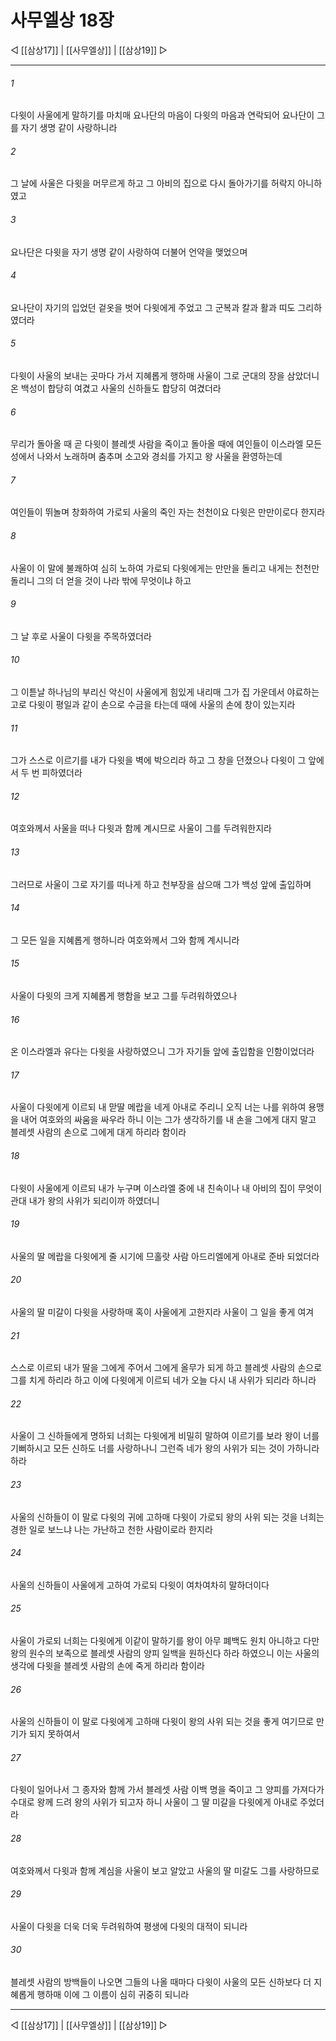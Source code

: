 # 사무엘상 18장

◁ [[삼상17]] | [[사무엘상]] | [[삼상19]] ▷
***

###### 1
다윗이 사울에게 말하기를 마치매 요나단의 마음이 다윗의 마음과 연락되어 요나단이 그를 자기 생명 같이 사랑하니라

###### 2
그 날에 사울은 다윗을 머무르게 하고 그 아비의 집으로 다시 돌아가기를 허락지 아니하였고

###### 3
요나단은 다윗을 자기 생명 같이 사랑하여 더불어 언약을 맺었으며

###### 4
요나단이 자기의 입었던 겉옷을 벗어 다윗에게 주었고 그 군복과 칼과 활과 띠도 그리하였더라

###### 5
다윗이 사울의 보내는 곳마다 가서 지혜롭게 행하매 사울이 그로 군대의 장을 삼았더니 온 백성이 합당히 여겼고 사울의 신하들도 합당히 여겼더라

###### 6
무리가 돌아올 때 곧 다윗이 블레셋 사람을 죽이고 돌아올 때에 여인들이 이스라엘 모든 성에서 나와서 노래하며 춤추며 소고와 경쇠를 가지고 왕 사울을 환영하는데

###### 7
여인들이 뛰놀며 창화하여 가로되 사울의 죽인 자는 천천이요 다윗은 만만이로다 한지라

###### 8
사울이 이 말에 불쾌하여 심히 노하여 가로되 다윗에게는 만만을 돌리고 내게는 천천만 돌리니 그의 더 얻을 것이 나라 밖에 무엇이냐 하고

###### 9
그 날 후로 사울이 다윗을 주목하였더라

###### 10
그 이튿날 하나님의 부리신 악신이 사울에게 힘있게 내리매 그가 집 가운데서 야료하는고로 다윗이 평일과 같이 손으로 수금을 타는데 때에 사울의 손에 창이 있는지라

###### 11
그가 스스로 이르기를 내가 다윗을 벽에 박으리라 하고 그 창을 던졌으나 다윗이 그 앞에서 두 번 피하였더라

###### 12
여호와께서 사울을 떠나 다윗과 함께 계시므로 사울이 그를 두려워한지라

###### 13
그러므로 사울이 그로 자기를 떠나게 하고 천부장을 삼으매 그가 백성 앞에 출입하며

###### 14
그 모든 일을 지혜롭게 행하니라 여호와께서 그와 함께 계시니라

###### 15
사울이 다윗의 크게 지혜롭게 행함을 보고 그를 두려워하였으나

###### 16
온 이스라엘과 유다는 다윗을 사랑하였으니 그가 자기들 앞에 출입함을 인함이었더라

###### 17
사울이 다윗에게 이르되 내 맏딸 메랍을 네게 아내로 주리니 오직 너는 나를 위하여 용맹을 내어 여호와의 싸움을 싸우라 하니 이는 그가 생각하기를 내 손을 그에게 대지 말고 블레셋 사람의 손으로 그에게 대게 하리라 함이라

###### 18
다윗이 사울에게 이르되 내가 누구며 이스라엘 중에 내 친속이나 내 아비의 집이 무엇이관대 내가 왕의 사위가 되리이까 하였더니

###### 19
사울의 딸 메랍을 다윗에게 줄 시기에 므홀랏 사람 아드리엘에게 아내로 준바 되었더라

###### 20
사울의 딸 미갈이 다윗을 사랑하매 혹이 사울에게 고한지라 사울이 그 일을 좋게 여겨

###### 21
스스로 이르되 내가 딸을 그에게 주어서 그에게 올무가 되게 하고 블레셋 사람의 손으로 그를 치게 하리라 하고 이에 다윗에게 이르되 네가 오늘 다시 내 사위가 되리라 하니라

###### 22
사울이 그 신하들에게 명하되 너희는 다윗에게 비밀히 말하여 이르기를 보라 왕이 너를 기뻐하시고 모든 신하도 너를 사랑하나니 그런즉 네가 왕의 사위가 되는 것이 가하니라 하라

###### 23
사울의 신하들이 이 말로 다윗의 귀에 고하매 다윗이 가로되 왕의 사위 되는 것을 너희는 경한 일로 보느냐 나는 가난하고 천한 사람이로라 한지라

###### 24
사울의 신하들이 사울에게 고하여 가로되 다윗이 여차여차히 말하더이다

###### 25
사울이 가로되 너희는 다윗에게 이같이 말하기를 왕이 아무 폐백도 원치 아니하고 다만 왕의 원수의 보족으로 블레셋 사람의 양피 일백을 원하신다 하라 하였으니 이는 사울의 생각에 다윗을 블레셋 사람의 손에 죽게 하리라 함이라

###### 26
사울의 신하들이 이 말로 다윗에게 고하매 다윗이 왕의 사위 되는 것을 좋게 여기므로 만기가 되지 못하여서

###### 27
다윗이 일어나서 그 종자와 함께 가서 블레셋 사람 이백 명을 죽이고 그 양피를 가져다가 수대로 왕께 드려 왕의 사위가 되고자 하니 사울이 그 딸 미갈을 다윗에게 아내로 주었더라

###### 28
여호와께서 다윗과 함께 계심을 사울이 보고 알았고 사울의 딸 미갈도 그를 사랑하므로

###### 29
사울이 다윗을 더욱 더욱 두려워하여 평생에 다윗의 대적이 되니라

###### 30
블레셋 사람의 방백들이 나오면 그들의 나올 때마다 다윗이 사울의 모든 신하보다 더 지혜롭게 행하매 이에 그 이름이 심히 귀중히 되니라

***
◁ [[삼상17]] | [[사무엘상]] | [[삼상19]] ▷